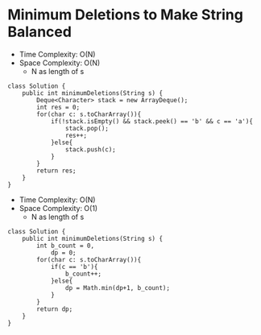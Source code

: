 # Minimum Deletions to Make String Balanced

- Time Complexity: O(N)
- Space Complexity: O(N)
  - N as length of s

```
class Solution {
    public int minimumDeletions(String s) {
        Deque<Character> stack = new ArrayDeque();
        int res = 0;
        for(char c: s.toCharArray()){
            if(!stack.isEmpty() && stack.peek() == 'b' && c == 'a'){
                stack.pop();
                res++;
            }else{
                stack.push(c);
            }
        }
        return res;
    }
}
```

- Time Complexity: O(N)
- Space Complexity: O(1)
  - N as length of s

```
class Solution {
    public int minimumDeletions(String s) {
        int b_count = 0,
            dp = 0;
        for(char c: s.toCharArray()){
            if(c == 'b'){
                b_count++;
            }else{
                dp = Math.min(dp+1, b_count);
            }
        }
        return dp;
    }
}
```
